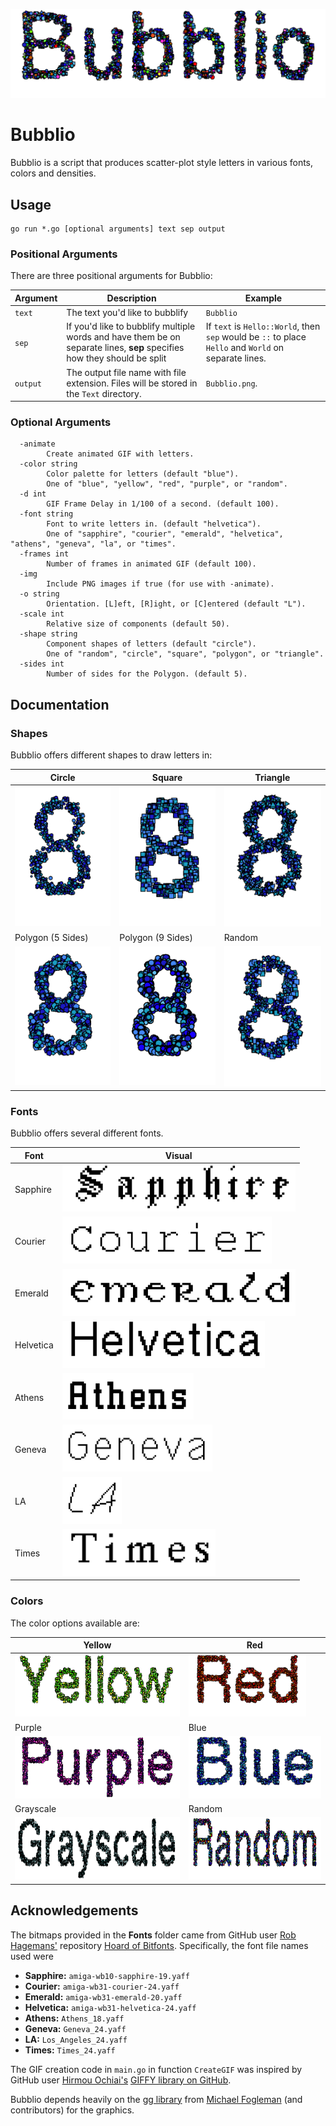 <p align="center">
    <img src="Documentation/bubblio.gif" alt="Bubblio Header GIF">
</p>

# Bubblio

Bubblio is a script that produces scatter-plot style letters in various fonts, colors and densities.

## Usage

```
go run *.go [optional arguments] text sep output
```

### Positional Arguments

There are three positional arguments for Bubblio:

Argument | Description | Example
--- | --- | ---
`text` | The text you'd like to bubblify | `Bubblio`
`sep` | If you'd like to bubblify multiple words and have them be on separate lines, **sep** specifies how they should be split | If `text` is `Hello::World`, then `sep` would be `::` to place `Hello` and `World` on separate lines.
`output` | The output file name with file extension. Files will be stored in the `Text` directory. | `Bubblio.png`.

### Optional Arguments

```
  -animate
        Create animated GIF with letters.
  -color string
        Color palette for letters (default "blue").
        One of "blue", "yellow", "red", "purple", or "random".
  -d int
        GIF Frame Delay in 1/100 of a second. (default 100).
  -font string
        Font to write letters in. (default "helvetica").
        One of "sapphire", "courier", "emerald", "helvetica", "athens", "geneva", "la", or "times".
  -frames int
        Number of frames in animated GIF (default 100).
  -img
        Include PNG images if true (for use with -animate).
  -o string
        Orientation. [L]eft, [R]ight, or [C]entered (default "L").
  -scale int
        Relative size of components (default 50).
  -shape string
        Component shapes of letters (default "circle").
        One of "random", "circle", "square", "polygon", or "triangle".
  -sides int
        Number of sides for the Polygon. (default 5).
```

## Documentation

### Shapes

Bubblio offers different shapes to draw letters in:

Circle | Square | Triangle
--- | --- | ---
<img src="Documentation/8circle.png" alt="Circle"> | <img src="Documentation/8square.png" alt="Square"> | <img src="Documentation/8triangle.png" alt="Triangle">
Polygon (5 Sides) | Polygon (9 Sides) | Random
<img src="Documentation/8polygon.png" alt="Polygon 5 Sides (Default)"> | <img src="Documentation/8polygon9.png" alt="Polygon 9 Sides"> | <img src="Documentation/8rand.png" alt="Random">

### Fonts

Bubblio offers several different fonts.

Font | Visual
--- | ---
Sapphire | <img src="Documentation/sapphire.png" height=75 alt="Sapphire">
Courier | <img src="Documentation/courier.png" height=75 alt="Courier">
Emerald | <img src="Documentation/emerald.png" height=75 alt="Emerald">
Helvetica | <img src="Documentation/helvetica.png" height=75 alt="Helvetica">
Athens | <img src="Documentation/athens.png" height=75 alt="Athens">
Geneva | <img src="Documentation/Geneva.png" height=75 alt="Geneva">
LA | <img src="Documentation/la.png" height=75 alt="LA">
Times | <img src="Documentation/times.png" height=75 alt="Times">

### Colors

The color options available are:

Yellow | Red
--- | ---
<img src="Documentation/yellow.png" height=100 alt="Yellow"> | <img src="Documentation/red.png" height=100 alt="red">
Purple | Blue
<img src="Documentation/purple.png" height=100 alt="Purple"> | <img src="Documentation/blue.png" height=100 alt="Blue">
Grayscale | Random
<img src="Documentation/grayscale.png" height=100 alt="Grayscale"> | <img src="Documentation/random.png" height=100 alt="Random">

## Acknowledgements

The bitmaps provided in the **Fonts** folder came from GitHub user [Rob Hagemans'](https://github.com/robhagemans) repository [Hoard of Bitfonts](https://github.com/robhagemans/hoard-of-bitfonts). Specifically, the font file names used were

* **Sapphire:** `amiga-wb10-sapphire-19.yaff`
* **Courier:** `amiga-wb31-courier-24.yaff`
* **Emerald:** `amiga-wb31-emerald-20.yaff`
* **Helvetica:** `amiga-wb31-helvetica-24.yaff`
* **Athens:** `Athens_18.yaff`
* **Geneva:** `Geneva_24.yaff`
* **LA:** `Los_Angeles_24.yaff`
* **Times:** `Times_24.yaff`

The GIF creation code in `main.go` in function `CreateGIF` was inspired by GitHub user [Hirmou Ochiai's](https://github.com/otiai10) [GIFFY library on GitHub](https://github.com/otiai10/giffy).

Bubblio depends heavily on the [gg library](https://github.com/fogleman/gg) from [Michael Fogleman](https://github.com/fogleman) (and contributors) for the graphics.